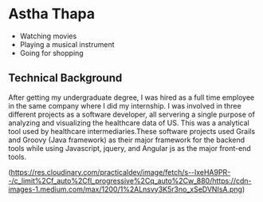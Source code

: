 # Astha Thapa
- Watching movies
- Playing a musical instrument
- Going for shopping

## Technical Background
After getting my undergraduate degree, I was hired as a full time employee in the same company where I did my internship. I was involved in three different projects as a software developer, all servering a single purpose of analyzing and visualizing the healthcare data of US. This was a analytical tool used by healthcare intermediaries.These
software projects used Grails and Groovy (Java framework) as their major framework for the backend tools while using Javascript, jquery, and Angular js as the major front-end tools.



(https://res.cloudinary.com/practicaldev/image/fetch/s--lxeHA9PR--/c_limit%2Cf_auto%2Cfl_progressive%2Cq_auto%2Cw_880/https://cdn-images-1.medium.com/max/1200/1%2ALnsvy3K5r3no_xSeDVNIsA.png)
